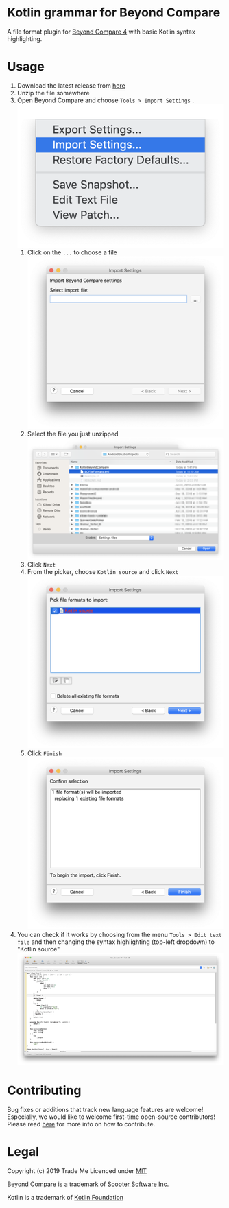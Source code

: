 # Kotlin grammar for Beyond Compare

A file format plugin for [Beyond Compare 4](http://scootersoftware.com) with basic Kotlin syntax highlighting.

# Usage

1. Download the latest release from [here](../../releases/latest)
1. Unzip the file somewhere
1. Open Beyond Compare and choose `Tools > Import Settings` . ![Menu](/pics/import_settings.png)
   1. Click on the `...` to choose a file ![Select file](/pics/select_file.png)
   1. Select the file you just unzipped ![File picker](/pics/file_picker.png)
   1. Click `Next`
   1. From the picker, choose `Kotlin source` and click `Next` ![Kotlin source](/pics/click_next.png)
   1. Click `Finish`![Press finish](/pics/press_finish.png)
1. You can check if it works by choosing from the menu `Tools > Edit text file` and then changing the syntax highlighting (top-left dropdown) to "Kotlin source" ![Example](/pics/try_it.png)

# Contributing
Bug fixes or additions that track new language features are welcome! Especially, we would like to welcome first-time open-source contributors! Please read [here](CONTRIBUTING.md) for more info on how to contribute.

# Legal
Copyright (c) 2019 Trade Me
Licenced under [MIT](LICENSE)

Beyond Compare is a trademark of [Scooter Software Inc.](http://scootersoftware.com)

Kotlin is a trademark of [Kotlin Foundation](https://kotlinlang.org/foundation/kotlin-foundation.html)
